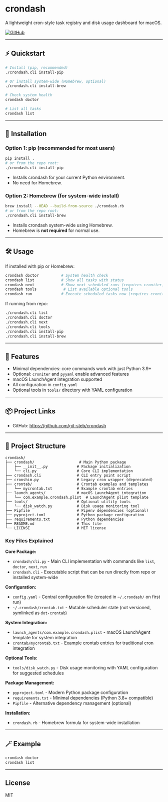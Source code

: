# crondash

A lightweight cron-style task registry and disk usage dashboard for macOS.

[![GitHub](https://img.shields.io/badge/GitHub-crondash-blue?style=flat&logo=github)](https://github.com/git-steb/crondash)

---

## ⚡ Quickstart

```bash
# Install (pip, recommended)
./crondash.cli install-pip

# Or install system-wide (Homebrew, optional)
./crondash.cli install-brew

# Check system health
crondash doctor

# List all tasks
crondash list
```

---

## 🚀 Installation

### Option 1: pip (recommended for most users)

```bash
pip install .
# or from the repo root:
./crondash.cli install-pip
```
- Installs crondash for your current Python environment.
- No need for Homebrew.

### Option 2: Homebrew (for system-wide install)

```bash
brew install --HEAD --build-from-source ./crondash.rb
# or from the repo root:
./crondash.cli install-brew
```
- Installs crondash system-wide using Homebrew.
- Homebrew is **not required** for normal use.

---

## 🛠️ Usage

If installed with pip or Homebrew:
```bash
crondash doctor          # System health check
crondash list            # Show all tasks with status
crondash next            # Show next scheduled runs (requires croniter)
crondash tools            # List available optional tools
crondash run             # Execute scheduled tasks now (requires croniter)
```

If running from repo:
```bash
./crondash.cli list
./crondash.cli doctor
./crondash.cli next
./crondash.cli tools
./crondash.cli install-pip
./crondash.cli install-brew
```

---

## 📝 Features
- Minimal dependencies: core commands work with just Python 3.9+
- Optional: `croniter` and `pyyaml` enable advanced features
- macOS LaunchAgent integration supported
- All configuration in `config.yaml`
- Optional tools in `tools/` directory with YAML configuration

---

## 📦 Project Links
- GitHub: https://github.com/git-steb/crondash

---

## 📁 Project Structure

```
crondash/
├── crondash/                    # Main Python package
│   ├── __init__.py             # Package initialization
│   └── cli.py                  # Core CLI implementation
├── crondash.cli                # CLI entry point script
├── cronshim.py                 # Legacy cron wrapper (deprecated)
├── crontab/                    # Crontab examples and templates
│   └── mycrontab.txt           # Example crontab entries
├── launch_agents/              # macOS LaunchAgent integration
│   └── com.example.crondash.plist  # LaunchAgent plist template
├── tools/                      # Optional utility tools
│   └── disk_watch.py           # Disk usage monitoring tool
├── Pipfile                     # Pipenv dependencies (optional)
├── pyproject.toml              # Python package configuration
├── requirements.txt            # Python dependencies
├── README.md                   # This file
└── LICENSE                     # MIT license
```

### Key Files Explained

**Core Package:**
- `crondash/cli.py` - Main CLI implementation with commands like `list`, `doctor`, `next`, `run`
- `crondash.cli` - Executable script that can be run directly from repo or installed system-wide

**Configuration:**
- `config.yaml` - Central configuration file (created in `~/.crondash/` on first run)
- `~/.crondash/crontab.txt` - Mutable scheduler state (not versioned, symlinked as `dot-crontab`)

**System Integration:**
- `launch_agents/com.example.crondash.plist` - macOS LaunchAgent template for system integration
- `crontab/mycrontab.txt` - Example crontab entries for traditional cron integration

**Optional Tools:**
- `tools/disk_watch.py` - Disk usage monitoring with YAML configuration for suggested schedules

**Package Management:**
- `pyproject.toml` - Modern Python package configuration
- `requirements.txt` - Minimal dependencies (Python 3.8+ compatible)
- `Pipfile` - Alternative dependency management (optional)

**Installation:**
- `crondash.rb` - Homebrew formula for system-wide installation

---

## 🪄 Example

```bash
crondash doctor
crondash list
```

--- 

## License
MIT 